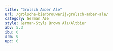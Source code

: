 ```yaml
---
title: "Grolsch Amber Ale"
url: /grolsche-bierbrouwerij/grolsch-amber-ale/
category: German Ale
style: German-Style Brown Ale/Altbier
abv: 5.3
ibu: 0
srm: 0
upc: 0
---
```


